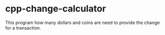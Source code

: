 # cpp-change-calculator
This program how many dollars and coins are need to provide the change for a transaction.
